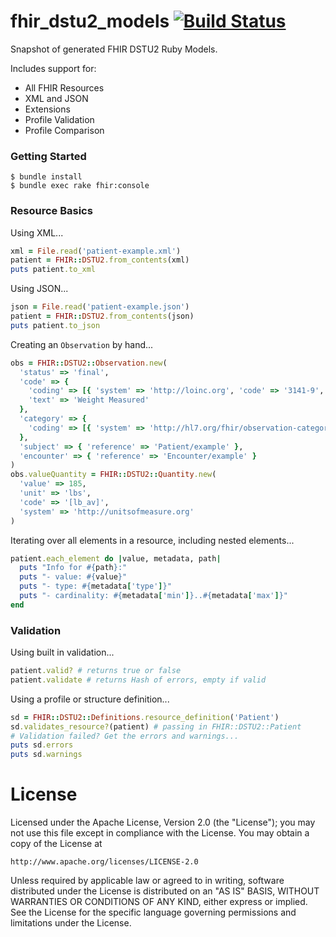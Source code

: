 # fhir_dstu2_models [![Build Status](https://api.travis-ci.org/fhir-crucible/fhir_dstu2_models.svg?branch=master)](https://travis-ci.org/fhir-crucible/fhir_dstu2_models)

Snapshot of generated FHIR DSTU2 Ruby Models.

Includes support for:
* All FHIR Resources
* XML and JSON
* Extensions
* Profile Validation
* Profile Comparison

### Getting Started

    $ bundle install
    $ bundle exec rake fhir:console

### Resource Basics

Using XML...
```ruby
xml = File.read('patient-example.xml')
patient = FHIR::DSTU2.from_contents(xml)
puts patient.to_xml
```
Using JSON...
```ruby
json = File.read('patient-example.json')
patient = FHIR::DSTU2.from_contents(json)
puts patient.to_json
```

Creating an `Observation` by hand...
```ruby
obs = FHIR::DSTU2::Observation.new(
  'status' => 'final',
  'code' => {
    'coding' => [{ 'system' => 'http://loinc.org', 'code' => '3141-9', 'display' => 'Weight Measured' }],
    'text' => 'Weight Measured'
  },
  'category' => {
    'coding' => [{ 'system' => 'http://hl7.org/fhir/observation-category', 'code' => 'vital-signs' }]
  },
  'subject' => { 'reference' => 'Patient/example' },
  'encounter' => { 'reference' => 'Encounter/example' }
)
obs.valueQuantity = FHIR::DSTU2::Quantity.new(
  'value' => 185,
  'unit' => 'lbs',
  'code' => '[lb_av]',
  'system' => 'http://unitsofmeasure.org'
)
```

Iterating over all elements in a resource, including nested elements...
  ```ruby
  patient.each_element do |value, metadata, path|
    puts "Info for #{path}:"
    puts "- value: #{value}"
    puts "- type: #{metadata['type']}"
    puts "- cardinality: #{metadata['min']}..#{metadata['max']}"
  end
  ```

### Validation

Using built in validation...
```ruby
patient.valid? # returns true or false
patient.validate # returns Hash of errors, empty if valid
```

Using a profile or structure definition...
```ruby
sd = FHIR::DSTU2::Definitions.resource_definition('Patient')
sd.validates_resource?(patient) # passing in FHIR::DSTU2::Patient
# Validation failed? Get the errors and warnings...
puts sd.errors
puts sd.warnings
```
# License

Licensed under the Apache License, Version 2.0 (the "License");
you may not use this file except in compliance with the License.
You may obtain a copy of the License at

    http://www.apache.org/licenses/LICENSE-2.0

Unless required by applicable law or agreed to in writing, software
distributed under the License is distributed on an "AS IS" BASIS,
WITHOUT WARRANTIES OR CONDITIONS OF ANY KIND, either express or implied.
See the License for the specific language governing permissions and
limitations under the License.
